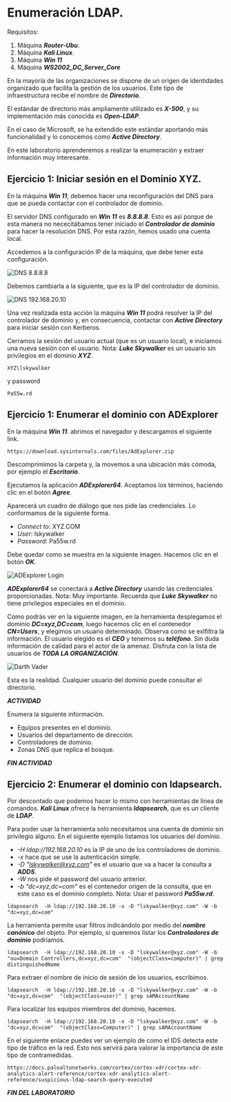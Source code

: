 # Enumeración LDAP.

Requisitos:
1. Máquina ***Router-Ubu***.
2. Máquina ***Kali Linux***.
3. Máquina ***Win 11***
4. Máquina ***WS2002_DC_Server_Core***


En la mayoría de las organizaciones se dispone de un origen de identidades organizado que facilita la gestión de los usuarios. Este tipo de infraestructura recibe el nombre de ***Directorio***.

El estándar de directorio más ampliamente utilizado es ***X-500***, y su implementación más conocida es ***Open-LDAP***.

En el caso de Microsoft, se ha extendido este estándar aportando más funcionalidad y lo conocemos como ***Active Directory***.

En este laboratorio aprenderemos a realizar la enumeración y extraer información muy interesante.

## Ejercicio 1: Iniciar sesión en el Dominio XYZ.

En la máquina ***Win 11***, debemos hacer una reconfiguración del DNS para que se pueda contactar con el controlador de dominio.

El servidor DNS configurado en ***Win 11*** es ***8.8.8.8***. Esto es así porque de esta manera no nececitábamos tener iniciado el ***Controlador de dominio*** para hacer la resolución DNS. Por esta razón, hemos usado una cuenta local.

Accedemos a la configuración IP de la máquina, que debe tener esta configuración.

![DNS 8.8.8.8](../img/lab-04-C/202209091036.png)

Debemos cambiarla a la siguiente, que es la IP del controlador de dominio.

![DNS 192.168.20.10](../img/lab-04-C/202209091039.png)

Una vez realizada esta acción la máquina ***Win 11*** podrá resolver la IP del controlador de dominio y, en consecuencia, contactar con ***Active Directory*** para iniciar sesión con Kerberos.

Cerramos la sesión del usuario actual (que es un usuario local), e iniciamos una nueva sesión con el usuario.
Nota: ***Luke Skywalker*** es un usuario sin privilegios en el dominio ***XYZ***.
```
XYZ\lskywalker
``` 

y password
```
Pa55w.rd
```

## Ejercicio 1: Enumerar el dominio con ADExplorer

En la máquina ***Win 11***. abrimos el navegador y descargamos el siguiente link.
```
https://download.sysinternals.com/files/AdExplorer.zip
```

Descomprimimos la carpeta y, la movemos a una ubicación más cómoda, por ejemplo el ***Escritorio***.

Ejecutamos la aplicación ***ADExplorer64***. Aceptamos los términos, haciendo clic en el botón ***Agree***.

Aparecerá un cuadro de diálogo que nos pide las credenciales. Lo conformamos de la siguiente forma.

* *Connect to*: XYZ.COM
* *User*: lskywalker
* *Password*: Pa55w.rd

Debe quedar como se muestra en la siguiente imagen. Hacemos clic en el botón ***OK***. 

![ADExplorer Login](../img/lab-04-C/202209091200.png)

***ADExplorer64*** se conectará a ***Active Directory*** usando las credenciales proporcionadas.
Nota: Muy importante. Recuerda que ***Luke Skywalker*** no tiene privilegios especiales en el dominio.

Como podrás ver en la siguiente imagen, en la herramienta desplegamos el dominio ***DC=xyz,DC=com***, luego hacemos clic en el contenedor ***CN=Users***, y elegimos un usuario determinado. Observa como se exlfiltra la información. El usuario elegido es el ***CEO*** y tenemos su ***teléfono***. Sin duda información de calidad para el actor de la amenaz. Disfruta con la lista de usuarios de ***TODA LA ORGANIZACIÓN***.

![Darth Vader](../img/lab-04-C/202209091352.png)

Esta es la realidad. Cualquier usuario del dominio puede consultar el directorio.

***ACTIVIDAD***

Enumera la siguiente información.

* Equipos presentes en el dominio.
* Usuarios del departamento de dirección.
* Controladores de dominio.
* Zonas DNS que replica el bosque.

***FIN ACTIVIDAD***

## Ejercicio 2: Enumerar el dominio con ldapsearch.

Por descontado que podemos hacer lo mismo con herramientas de línea de comandos. ***Kali Linux*** ofrece la herramienta ***ldapsearch***, que es un cliente de ***LDAP***.

Para poder usar la herramienta solo necesitamos una cuenta de dominio sin privilegio alguno. En el siguiente ejemplo listamos los usuarios del dominio.
* *-H ldap://192.168.20.10* es la IP de uno de los controladores de dominio.
* *-x* hace que se use la autenticación simple.
* *-D "lskywalker@xyz.com"* es el usuario que va a hacer la consulta a ***ADDS***.
* *-W* nos pide el password del usuario anterior.
* *-b "dc=xyz,dc=com"* es el contenedor origen de la consulta, que en este caso es el dominio completo.
Nota: Usar el password ***Pa55w.rd***.
```
ldapsearch  -H ldap://192.168.20.10 -x -D "lskywalker@xyz.com" -W -b "dc=xyz,dc=com"
```

La herramienta permite usar filtros indicándolo por medio del ***nombre canónico*** del objeto. Por ejemplo, si queremos listar los ***Controladores de dominio*** podríamos.
```
ldapsearch  -H ldap://192.168.20.10 -x -D "lskywalker@xyz.com" -W -b "ou=Domain Controllers,dc=xyz,dc=com"  "(objectClass=computer)" | grep distinguishedName
```

Para extraer el nombre de inicio de sesión de los usuarios, escribimos.
```
ldapsearch  -H ldap://192.168.20.10 -x -D "lskywalker@xyz.com" -W -b "dc=xyz,dc=com"  "(objectClass=user)" | grep sAMAccountName
```

Para localizar los equipos miembros del dominio, hacemos.
```
ldapsearch  -H ldap://192.168.20.10 -x -D "lskywalker@xyz.com" -W -b "dc=xyz,dc=com"  "(objectClass=Computer)" | grep sAMAccountName
```

En el siguiente enlace puedes ver un ejemplo de como el IDS detecta este tipo de tráfico en la red. Esto nos servirá para valorar la importancia de este tipo de contramedidas.
```
https://docs.paloaltonetworks.com/cortex/cortex-xdr/cortex-xdr-analytics-alert-reference/cortex-xdr-analytics-alert-reference/suspicious-ldap-search-query-executed
```

***FIN DEL LABORATORIO***